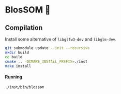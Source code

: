 # BlosSOM :blossom:

## Compilation
Install some alternative of `libglfw3-dev` and `libglm-dev`.

```sh
git submodule update --init --recursive
mkdir build
cd build
cmake .. -DCMAKE_INSTALL_PREFIX=./inst
make install
```

#### Running
```sh
./inst/bin/blossom
```
